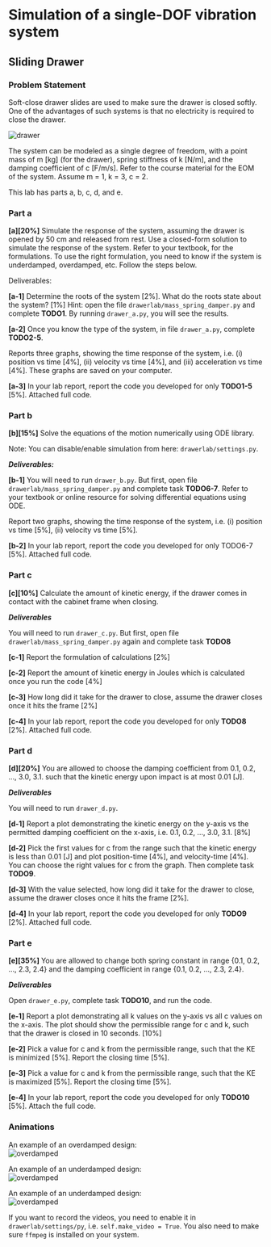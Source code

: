 # Simulation of a single-DOF vibration system
## Sliding Drawer


### Problem Statement
Soft-close drawer slides are used to make sure the drawer is closed softly. One of the advantages of such systems is that no electricity is required to close the drawer. 

![drawer](./images/drawer.png)

The system can be modeled as a single degree of freedom, with a point mass of m \[kg\] (for the drawer), spring stiffness of k \[N/m\], and the damping coefficient of c \[F/m/s\]. Refer to the course material for the EOM of the system. Assume m = 1, k = 3, c = 2.

This lab has parts a, b, c, d, and e.


### Part a
**\[a\]\[20%\]** Simulate the response of the system, assuming the drawer is opened by 50 cm and released from rest. Use a closed-form solution to simulate the response of the system. Refer to your textbook, for the formulations. To use the right formulation, you need to know if the system is underdamped, overdamped, etc. Follow the steps below.

Deliverables: 

**\[a-1\]** Determine the roots of the system \[2%\]. What do the roots state about the system? \[1%\]
Hint: open the file `drawerlab/mass_spring_damper.py` and complete **TODO1**.
By running `drawer_a.py`, you will see the results.
	
**\[a-2\]** Once you know the type of the system, in file `drawer_a.py`, complete **TODO2-5**.

Reports three graphs, showing the time response of the system, i.e. (i) position vs time \[4%\], (ii) velocity vs time \[4%\], and (iii) acceleration vs time \[4%\]. These graphs are saved on your computer.

**\[a-3\]** In your lab report, report the code you developed for only **TODO1-5** \[5%\]. Attached full code.


### Part b
**\[b\]\[15%\]** Solve the equations of the motion numerically using ODE library.

Note: You can disable/enable simulation from here: `drawerlab/settings.py`. 
 
**_Deliverables:_** 

**\[b-1\]** You will need to run `drawer_b.py`. But first, open file `drawerlab/mass_spring_damper.py` and complete task **TODO6-7**. Refer to your textbook or online resource for solving differential equations using ODE.

Report two graphs, showing the time response of the system, i.e. (i) position vs time [5%], (ii) velocity vs time [5%].  

**\[b-2\]** In your lab report, report the code you developed for only TODO6-7 [5%]. Attached full code.



### Part c
**\[c\]\[10%\]** Calculate the amount of kinetic energy, if the drawer comes in contact with the cabinet frame when closing. 

**_Deliverables_** 

You will need to run `drawer_c.py`. But first, open file `drawerlab/mass_spring_damper.py` again and complete task **TODO8**

**\[c-1\]** Report the formulation of calculations [2%]

**\[c-2\]** Report the amount of kinetic energy in Joules which is calculated once you run the code [4%]

**\[c-3\]** How long did it take for the drawer to close, assume the drawer closes once it hits the frame [2%]

**\[c-4\]** In your lab report, report the code you developed for only **TODO8** [2%]. Attached full code.



### Part d
**\[d\]\[20%\]** You are allowed to choose the damping coefficient from 0.1, 0.2, …, 3.0, 3.1. such that the kinetic energy upon impact is at most 0.01 [J]. 

**_Deliverables_** 

You will need to run `drawer_d.py`. 

**\[d-1\]** Report a plot demonstrating the kinetic energy on the y-axis vs the permitted damping coefficient on the x-axis, i.e. 0.1, 0.2, …, 3.0, 3.1. [8%]

**\[d-2\]** Pick the first values for c from the range such that the kinetic energy is less than 0.01 [J] and plot position-time [4%], and velocity-time [4%]. You can choose the right values for c from the graph. Then complete task **TODO9**.

**\[d-3\]** With the value selected, how long did it take for the drawer to close, assume the drawer closes once it hits the frame [2%].

**\[d-4\]** In your lab report, report the code you developed for only **TODO9** [2%]. Attached full code.




### Part e
**\[e\]\[35%\]** You are allowed to change both spring constant in range {0.1, 0.2, …, 2.3, 2.4} and the damping coefficient in range {0.1, 0.2, …, 2.3, 2.4}.

**_Deliverables_** 

Open `drawer_e.py`, complete task **TODO10**, and run the code.

**\[e-1\]** Report a plot demonstrating all k values on the y-axis vs all c values on the x-axis. The plot should show the permissible range for c and k, such that the drawer is closed in 10 seconds. [10%]

**\[e-2\]** Pick a value for c and k from the permissible range, such that the KE is minimized [5%]. Report the closing time [5%].

**\[e-3\]** Pick a value for c and k from the permissible range, such that the KE is maximized [5%]. Report the closing time [5%].

**\[e-4\]** In your lab report, report the code you developed for only **TODO10** [5%]. Attach the full code.



### Animations
An example of an overdamped design:\
![overdamped](./images/drawer_overdamped.gif)


An example of an underdamped design:\
![overdamped](./images/drawer_underdamped1.gif)


An example of an underdamped design:\
![overdamped](./images/drawer_underdamped2.gif)

If you want to record the videos, you need to enable it in `drawerlab/settings/py`, i.e. `self.make_video = True`. You also need to make sure `ffmpeg` is installed on your system.

